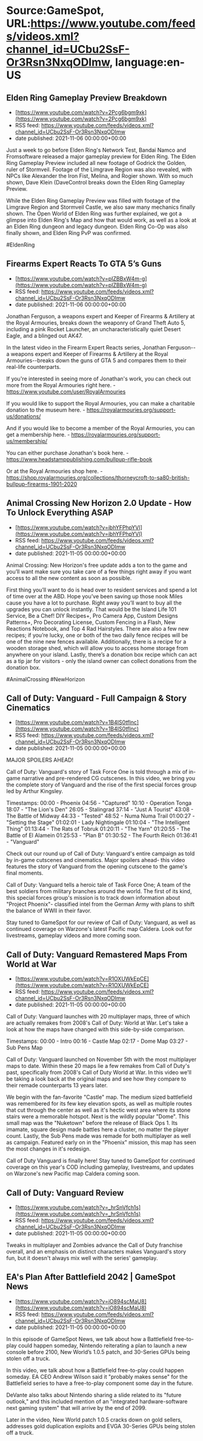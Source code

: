 # Source:GameSpot, URL:https://www.youtube.com/feeds/videos.xml?channel_id=UCbu2SsF-Or3Rsn3NxqODImw, language:en-US

## Elden Ring Gameplay Preview Breakdown
 - [https://www.youtube.com/watch?v=2Pcg6bgm9xk](https://www.youtube.com/watch?v=2Pcg6bgm9xk)
 - RSS feed: https://www.youtube.com/feeds/videos.xml?channel_id=UCbu2SsF-Or3Rsn3NxqODImw
 - date published: 2021-11-06 00:00:00+00:00

Just a week to go before Elden Ring's Network Test, Bandai Namco and Fromsoftware released a major gameplay preview for Elden Ring. The Elden Ring Gameplay Preview included all new footage of Godrick the Golden, ruler of Stormveil. Footage of the Limgrave Region was also revealed, with NPCs like Alexander the Iron Fist, Melina, and Rogier shown. With so much shown, Dave Klein (DaveControl breaks down the Elden Ring Gameplay Preview.

While the Elden Ring Gameplay Preview was filled with footage of the Limgrave Region and Stormveil Castle, we also saw many mechanics finally shown. The Open World of Elden Ring was further explained, we got a glimpse into Elden Ring's Map and how that would work, as well as a look at an Elden Ring dungeon and legacy dungeon. Elden Ring Co-Op was also finally shown, and Elden Ring PvP was confirmed.

#EldenRing

## Firearms Expert Reacts To GTA 5’s Guns
 - [https://www.youtube.com/watch?v=pIZBBxW4m-g](https://www.youtube.com/watch?v=pIZBBxW4m-g)
 - RSS feed: https://www.youtube.com/feeds/videos.xml?channel_id=UCbu2SsF-Or3Rsn3NxqODImw
 - date published: 2021-11-06 00:00:00+00:00

Jonathan Ferguson, a weapons expert and Keeper of Firearms & Artillery at the Royal Armouries, breaks down the weaponry of Grand Theft Auto 5, including a pink Rocket Launcher, an uncharacteristically quiet Desert Eagle, and a blinged out AK47.

In the latest video in the Firearm Expert Reacts series, Jonathan Ferguson--a weapons expert and Keeper of Firearms & Artillery at the Royal Armouries--breaks down the guns of GTA 5 and compares them to their real-life counterparts.

If you're interested in seeing more of Jonathan's work, you can check out more from the Royal Armouries right here. - https://www.youtube.com/user/RoyalArmouries

If you would like to support the Royal Armouries, you can make a charitable donation to the museum here. - https://royalarmouries.org/support-us/donations/

And if you would like to become a member of the Royal Armouries, you can get a membership here. - https://royalarmouries.org/support-us/membership/

You can either purchase Jonathan's book here. - https://www.headstamppublishing.com/bullpup-rifle-book

Or at the Royal Armouries shop here. - https://shop.royalarmouries.org/collections/thorneycroft-to-sa80-british-bullpup-firearms-1901-2020

## Animal Crossing New Horizon 2.0 Update - How To Unlock Everything ASAP
 - [https://www.youtube.com/watch?v=ibhYFPhpYVI](https://www.youtube.com/watch?v=ibhYFPhpYVI)
 - RSS feed: https://www.youtube.com/feeds/videos.xml?channel_id=UCbu2SsF-Or3Rsn3NxqODImw
 - date published: 2021-11-05 00:00:00+00:00

Animal Crossing: New Horizon's free update adds a ton to the game and you’ll want make sure you take care of a few things right away if you want access to all the new content as soon as possible.

First thing you’ll want to do is head over to resident services and spend a lot of time over at the ABD. Hope you’ve been saving up those nook Miles cause you have a lot to purchase. Right away you’ll want to buy all the upgrades you can unlock instantly. That would be the Island Life 101 Service, Be a Chef! DIY Recipes+, Pro Camera App, Custom Designs Patterns+, Pro Decorating License, Custom Fencing in a Flash, New Reactions Notebook, and Top 4 Rad Hairstyles. There are also a few new recipes; if you’re lucky, one or both of the two daily fence recipes will be one of the nine new fences available. Additionally, there is a recipe for a wooden storage shed, which will allow you to access home storage from anywhere on your island. Lastly, there’s a donation box recipe which can act as a tip jar for visitors - only the island owner can collect donations from the donation box.

#AnimalCrossing #NewHorizon

## Call of Duty: Vanguard - Full Campaign & Story Cinematics
 - [https://www.youtube.com/watch?v=1B4IS0tfInc](https://www.youtube.com/watch?v=1B4IS0tfInc)
 - RSS feed: https://www.youtube.com/feeds/videos.xml?channel_id=UCbu2SsF-Or3Rsn3NxqODImw
 - date published: 2021-11-05 00:00:00+00:00

MAJOR SPOILERS AHEAD! 

Call of Duty: Vanguard's story of Task Force One is told through a mix of in-game narrative and pre-rendered CG cutscenes. In this video, we bring you the complete story of Vanguard and the rise of the first special forces group led by Arthur Kingsley.

Timestamps:
00:00 - Phoenix
04:56 - "Captured"
10:10 - Operation Tonga
18:07 - "The Lion's Den"
26:05 - Stalingrad
37:14 - "Just A Tourist"
43:08 - The Battle of Midway
44:33 - "Tested"
48:52 - Numa Numa Trail
01:00:27 - "Setting the Stage"
01:02:01 - Lady Nightingale
01:10:04 - "The Intelligent Thing"
01:13:44 - The Rats of Tobruk
01:20:11 - "The Yarn"
01:20:55 - The Battle of El Alamein
01:25:53 - "Plan B"
01:30:52 - The Fourth Reich
01:36:41 - "Vanguard"

Check out our round up of Call of Duty: Vanguard's entire campaign as told by in-game cutscenes and cinematics. Major spoilers ahead- this video features the story of Vanguard from the opening cutscene to the game's final moments.

Call of Duty: Vanguard tells a heroic tale of Task Force One; A team of the best soldiers from military branches around the world. The first of its kind, this special forces group's mission is to track down information about "Project Phoenix"- classified intel from the German Army with plans to shift the balance of WWII in their favor.

Stay tuned to GameSpot for our review of Call of Duty: Vanguard, as well as continued coverage on Warzone's latest Pacific map Caldera. Look out for livestreams, gameplay videos and more coming soon.

## Call of Duty: Vanguard Remastered Maps From World at War
 - [https://www.youtube.com/watch?v=R1OXUWkEpCE](https://www.youtube.com/watch?v=R1OXUWkEpCE)
 - RSS feed: https://www.youtube.com/feeds/videos.xml?channel_id=UCbu2SsF-Or3Rsn3NxqODImw
 - date published: 2021-11-05 00:00:00+00:00

Call of Duty: Vanguard launches with 20 multiplayer maps, three of which are actually remakes from 2008's Call of Duty: World at War. Let's take a look at how the maps have changed with this side-by-side comparison.

Timestamps:
00:00 - Intro
00:16 - Castle Map
02:17 - Dome Map
03:27 - Sub Pens Map

Call of Duty: Vanguard launched on November 5th with the most multiplayer maps to date. Within these 20 maps lie a few remakes from Call of Duty's past, specifically from 2008's Call of Duty World at War. In this video we'll be taking a look back at the original maps and see how they compare to their remade counterparts 13 years later.

We begin with the fan-favorite "Castle" map. The medium sized battlefield was remembered for its few key elevation spots, as well as multiple routes that cut through the center as well as it's hectic west area where its stone stairs were a memorable hotspot. Next is the wildly popular "Dome". This small map was the "Nuketown" before the release of Black Ops 1. Its imamate, square design made battles here a cluster, no matter the player count. Lastly, the Sub Pens made was remade for both multiplayer as well as campaign. Featured early on in the "Phoenix" mission, this map has seen the most changes in it's redesign.

Call of Duty Vanguard is finally here! Stay tuned to GameSpot for continued coverage on this year's COD including gameplay, livestreams, and updates on Warzone's new Pacific map Caldera coming soon.

## Call of Duty: Vanguard Review
 - [https://www.youtube.com/watch?v=_hrSnVfch1s](https://www.youtube.com/watch?v=_hrSnVfch1s)
 - RSS feed: https://www.youtube.com/feeds/videos.xml?channel_id=UCbu2SsF-Or3Rsn3NxqODImw
 - date published: 2021-11-05 00:00:00+00:00

Tweaks in multiplayer and Zombies advance the Call of Duty franchise overall, and an emphasis on distinct characters makes Vanguard's story fun, but it doesn't always mix well with the series' gameplay.

## EA's Plan After Battlefield 2042 | GameSpot News
 - [https://www.youtube.com/watch?v=iO894scMaU8](https://www.youtube.com/watch?v=iO894scMaU8)
 - RSS feed: https://www.youtube.com/feeds/videos.xml?channel_id=UCbu2SsF-Or3Rsn3NxqODImw
 - date published: 2021-11-05 00:00:00+00:00

In this episode of GameSpot News, we talk about how a Battlefield free-to-play could happen someday, Nintendo reiterating a plan to launch a new console before 2100, New World’s 1.0.5 patch, and 30-Series GPUs being stolen off a truck. 

In this video, we talk about how a Battlefield free-to-play could happen someday. EA CEO Andrew Wilson said it "probably makes sense" for the Battlefield series to have a free-to-play component some day in the future.  

DeVante also talks about Nintendo sharing a slide related to its "future outlook," and this included mention of an "integrated hardware-software next gaming system" that will arrive by the end of 2099.

Later in the video, New World patch 1.0.5 cracks down on gold sellers, addresses gold duplication exploits and EVGA 30-Series GPUs being stolen off a truck.

